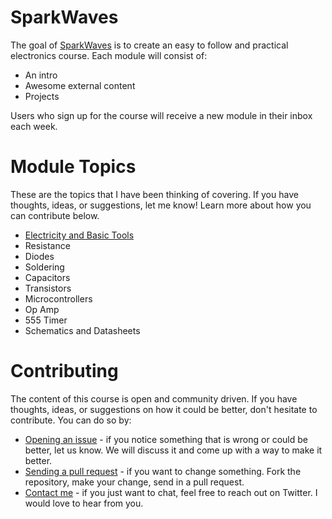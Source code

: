 # SparkWaves

The goal of [SparkWaves](http://www.sparkwaves.com) is to create an easy to follow and practical electronics course. Each module will consist of:

* An intro
* Awesome external content
* Projects

Users who sign up for the course will receive a new module in their inbox each week.


# Module Topics

These are the topics that I have been thinking of covering. If you have thoughts,
ideas, or suggestions, let me know! Learn more about how you can contribute below.

* [Electricity and Basic Tools](/modules/1-electricity-and-basic-tools)
* Resistance
* Diodes
* Soldering
* Capacitors
* Transistors
* Microcontrollers
* Op Amp
* 555 Timer
* Schematics and Datasheets

# Contributing

The content of this course is open and community driven. If you have thoughts,
ideas, or suggestions on how it could be better, don't hesitate to contribute.
You can do so by:

* [Opening an issue](https://github.com/SparkWaves/SparkWaves-Content/issues/new) - if you notice something that is wrong or could be better, let us know. We will discuss it and come up with a way to make it better.
* [Sending a pull request](https://help.github.com/articles/using-pull-requests/) - if you want to change something. Fork the repository, make your change, send in a pull request.
* [Contact me](https://twitter.com/Rick_Marron) - if you just want to chat, feel free to reach out on Twitter. I would love to hear from you.
